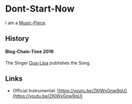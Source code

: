 # Dont-Start-Now

I am a [Music-Piece](90000010.md).

## History

#### Blog-Chain-Time 2019

The Singer [Dua-Lipa](70000012.md) publishes the Song.

## Links

- Official Instrumental: [https://youtu.be/ZKlWxGnw9qU](https://youtu.be/ZKlWxGnw9qU)
